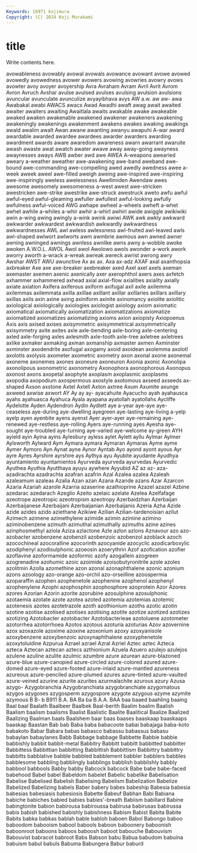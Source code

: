 ```yaml
---
Keywords: 16971 kojimura
Copyright: (C) 2024 Koji Murakami
---
```


# title

Write contents here.



 avowableness avowably avowal avowals avowance
avowant avowe avowed avowedly avowedness avower avowers avowing avowries avowry
avows avowter avoy avoyer avoyership Avra Avraham Avram Avril Avrit
Avrom Avron Avruch Avshar avulse avulsed avulses avulsing avulsion avulsions
avuncular avunculate avunculize avyayibhava avys AW a.w. aw aw- awa
Awabakal awabi AWACS awacs Awad Awadhi awaft awag await awaited
awaiter awaiters awaiting Awaitlala awaits awakable awake awakeable awaked awaken
awakenable awakened awakener awakeners awakening awakeningly awakenings awakenment awakens awakes
awaking awakings awald awalim awalt Awan awane awanting awanyu awapuhi
A-war award awardable awarded awardee awardees awarder awarders awarding awardment
awards aware awaredom awareness awarn awarrant awaruite awash awaste awat
awatch awater awave away away-going awayness awaynesses aways AWB awber
awd awe AWEA A-weapons awearied aweary a-weather aweather awe-awakening awe-band
aweband awe-bound awe-commanding awe-compelling awed awedly awedness awee a-week aweek
aweel awe-filled aweigh aweing awe-inspired awe-inspiring awe-inspiringly aweless awelessness Awellimiden
Awendaw awes awesome awesomely awesomeness a-west awest awe-stricken awestricken awe-strike
awestrike awe-struck awestruck aweto awfu awful awful-eyed awful-gleaming awfuller awfullest
awful-looking awfully awfulness awful-voiced AWG awhape awheel a-wheels awheft a-whet
awhet awhile a-whiles a-whir awhir a-whirl awhirl awide awiggle awikiwiki
awin a-wing awing awingly a-wink awink awiwi AWK awk awkly
awkward awkwarder awkwardest awkwardish awkwardly awkwardness awkwardnesses AWL awl awless
awlessness awl-fruited awl-leaved awls awl-shaped awlwort awlworts awm awmbrie awmous
awn awned awner awning awninged awnings awnless awnlike awns awny
a-wobble awoke awoken A.W.O.L. AWOL Awol awol Awolowo awols awonder
a-work awork aworry aworth a-wrack a-wreak awreak awreck awrist awrong
awry Awshar AWST AWU awunctive Ax ax ax. Axa ax-adz
AXAF axal axanthopsia axbreaker Axe axe axe-breaker axebreaker axed Axel
axel axels axeman axemaster axemen axenic axenically axer axerophthol axers
axes axfetch axhammer axhammered axhead axial axial-flow axialities axiality axially
axiate axiation Axifera axiferous axiform axifugal axil axile axilemma axilemmas
axilemmata axilla axillae axillant axillar axillaries axillars axillary axillas axils
axin axine axing axiniform axinite axinomancy axiolite axiolitic axiological axiologically
axiologies axiologist axiology axiom axiomatic axiomatical axiomatically axiomatization axiomatizations axiomatize
axiomatized axiomatizes axiomatizing axioms axion axiopisty Axiopoenus Axis axis axised
axises axisymmetric axisymmetrical axisymmetrically axisymmetry axite axites axle axle-bending axle-boring
axle-centering axled axle-forging axles axlesmith axle-tooth axle-tree axletree axletrees axlike
axmaker axmaking axman axmanship axmaster axmen Axminster axminster axodendrite axofugal
axogamy axoid axoidean axolemma axolotl axolotls axolysis axometer axometric axometry
axon axonal axone axonemal axoneme axonemes axones axoneure axoneuron Axonia
axonic Axonolipa axonolipous axonometric axonometry Axonophora axonophorous Axonopus axonost axons
axopetal axophyte axoplasm axoplasmic axoplasms axopodia axopodium axospermous axostyle axotomous
axseed axseeds ax-shaped Axson axstone Axtel Axtell Axton axtree Axum
Axumite axunge axweed axwise axwort AY Ay ay ay- ayacahuite
Ayacucho ayah ayahausca ayahs ayahuasca Ayahuca Ayala ayapana ayatollah ayatollahs
Aycliffe Aydelotte Ayden Aydendron Aydin Aydlett aye a-year aye-aye aye-ceaseless
aye-during aye-dwelling ayegreen aye-lasting aye-living a-yelp ayelp ayen ayenbite ayens
ayenst Ayer ayer-ayer aye-remaining aye-renewed aye-restless aye-rolling Ayers aye-running ayes
Ayesha aye-sought aye-troubled aye-turning aye-varied aye-welcome ay-green AYH ayield ayin
Ayina ayins Aylesbury ayless aylet Aylett ayllu Aylmar Aylmer Aylsworth
Aylward Aym Aymara aymara Aymaran Aymaras Ayme ayme Aymer Aymoro
Ayn Aynat ayne Aynor Ayntab Ayo ayond ayont ayous Ayr
ayre Ayres Ayrshire ayrshire ays Aythya ayu Ayubite ayudante Ayudhya
ayuntamiento ayuntamientos Ayurveda ayurveda ayurvedas Ayurvedic Ayuthea Ayuthia Ayutthaya ayuyu
aywhere Ayyubid AZ az az- aza- azadirachta azadrachta azafran azafrin
Azal Azalea azalea Azaleah azaleamum azaleas Azalia Azan azan Azana
Azande azans Azar Azarcon Azaria Azariah azarole Azarria azaserine azathioprine
Azazel azazel Azbine azedarac azedarach Azeglio Azeito azelaic azelate Azelea
Azelfafage azeotrope azeotropic azeotropism azeotropy Azerbaidzhan Azerbaijan Azerbaijanese Azerbaijani Azerbaijanian
Azerbaijanis Azeria Azha Azide azide azides azido aziethane Azikiwe Azilian
Azilian-tardenoisian azilut Azimech azimene azimethylene azimide azimin azimine azimino aziminobenzene
azimuth azimuthal azimuthally azimuths azine azines azinphosmethyl aziola Aziza azlactone
Azle azlon azlons Aznavour azo azo- azobacter azobenzene azobenzil azobenzoic
azobenzol azoblack azoch azocochineal azocoralline azocorinth azocyanide azocyclic azodicarboxylic azodiphenyl
azodisulphonic azoeosin azoerythrin Azof azofication azofier azoflavine azoformamide azoformic azofy
azogallein azogreen azogrenadine azohumic azoic azoimide azoisobutyronitrile azole azoles azolitmin
Azolla azomethine azon azonal azonaphthalene azonic azonium azons azoology azo-orange
azo-orchil azo-orseilline azoospermia azoparaffin azophen azophenetole azophenine azophenol azophenyl azophenylene
Azophi azophosphin azophosphore azoprotein Azor Azores azores Azorian Azorin azorite
azorubine azosulphine azosulphonic azotaemia azotate azote azotea azoted azotemia azotemias
azotemic azotenesis azotes azotetrazole azoth azothionium azoths azotic azotin azotine
azotise azotised azotises azotising azotite azotize azotized azotizes azotizing Azotobacter
azotobacter Azotobacterieae azotoluene azotometer azotorrhea azotorrhoea Azotos azotous azoturia azoturias
Azov azovernine azox azoxazole azoxime azoxine azoxonium azoxy azoxyanisole azoxybenzene
azoxybenzoic azoxynaphthalene azoxyphenetole azoxytoluidine Azpurua Azrael azrael Azral Azriel Aztec
aztec Azteca azteca Aztecan aztecan aztecs azthionium Azuela Azuero azulejo
azulejos azulene azuline azulite azulmic azumbre azure azurean azure-blazoned azure-blue
azure-canopied azure-circled azure-colored azured azure-domed azure-eyed azure-footed azure-inlaid azure-mantled azureness
azureous azure-penciled azure-plumed azures azure-tinted azure-vaulted azure-veined azurine azurite azurites
azurmalachite azurous azury Azusa azygo- Azygobranchia Azygobranchiata azygobranchiate azygomatous azygos
azygoses azygosperm azygospore azygote azygous azyme azymite azymous B B-
b B911 B.A. BA Ba ba B.A.A. BAA baa baaed
baahling baaing Baal baal Baalath Baalbeer Baalbek Baal-berith Baalim baalim
Baalish Baalism baalism baalisms Baalist Baalistic Baalite Baalitical Baalize Baalized
Baalizing Baalman baals Baalshem baar baas baases baaskaap baaskaaps baaskap
Baastan Bab bab Baba baba babacoote babai babajaga baba-koto babakoto
Babar Babara babas babasco babassu babassus babasu babaylan babaylanes Babb
Babbage babbage Babbette Babbie babbie babbishly babbit babbit-metal Babbitry Babbitt
babbitt babbitted babbitter Babbittess Babbittian babbitting Babbittish Babbittism Babbittry babbittry
babbitts babblative babble babbled babblement babbler babblers babbles babblesome babbling
babblingly babblings babblish babblishly babbly babbool babbools Babby babby Babcock
babcock Babe babe babe-faced babehood Babel babel Babeldom babelet Babelic
babelike Babelisation Babelise Babelised Babelish Babelising Babelism Babelization Babelize Babelized
Babelizing babels Baber babery babes babeship Babesia babesia babesias babesiasis
babesiosis Babette Babeuf Babhan Babi Babiana babiche babiches babied babies
babies'-breath Babiism babillard Babine babingtonite babion babirousa babiroussa babirusa babirusas
babirussa babis babish babished babishly babishness Babism Babist Babita Babite
Babits babka babkas bablah bable babloh baboen Babol Babongo baboo
baboodom babooism babool babools baboon baboonery baboonish baboonroot baboons baboos
baboosh baboot babouche Babouvism Babouvist babracot babroot Babs Babson babu
Babua babudom babuina babuism babul babuls Babuma Babungera Babur baburd
